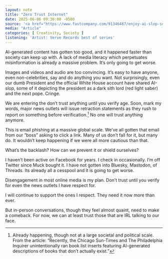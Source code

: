 ```yaml
---
layout: note
title: "Zero Trust Internet"
date: 2025-06-06 09:30:00 -0500
source: '<a href="https://www.fastcompany.com/91346487/enjoy-ai-slop-summer-whats-coming-next-is-worse">Enjoy ‘AI slop’ summer. What’s coming next is worse</a>, Mark Sullivan, Fast Company. June 5, 2025'
media: "Article"
categories: [ Creativity, Society ]
listening: 'Artist: Verve Records best of series'
---
```


AI-generated content has gotten too good, and it happened faster than society can keep up with. A lack of media literacy which perpetuates misinformation is already a massive problem. It’s only going to get worse.

Images and videos and audio are too convincing. It’s easy to have anyone, even non-celebrities, say and do anything you want. Not surprisingly, even our dumb President and the official White House account have shared AI-slop, some of it depicting the president as a dark sith lord (red light saber) and the next pope. Cringe.

We are entering the don’t trust anything until you verify age. Soon, mark my words, major news outlets will issue retraction statements as they rush to report on something before verification.[^1] No one will trust anything anymore.

[^1]: Already happening, though not at a large societal and political scale. From the article: “Recently, the Chicago Sun-Times and The Philadelphia Inquirer unintentionally ran book list inserts featuring AI-generated descriptions of books that don’t actually exist.”

This is email phishing at a massive global scale. We’ve all gotten that email from our “boss” asking to click a link. Many of us don’t fall for it, but many do. It wouldn’t keep happening if we were all more cautious than that.

What’s the backlash? How can we prevent it or shield ourselves?

I haven’t been active on Facebook for years. I check in occasionally. I’m off Twitter since Muck bought it. I have not gotten into Bluesky, Mastodon, of Threads. Its already all a cesspool and it is going to get worse.

Disengagement in most online media is my plan. Don’t trust until you verify for even the news outlets I have respect for.

I will continue to support the ones I respect. They need it now more than ever.

But in-person conversations, though they feel almost quaint, need to make a comeback. For now, we can at least trust those that are IRL talking to our face.
